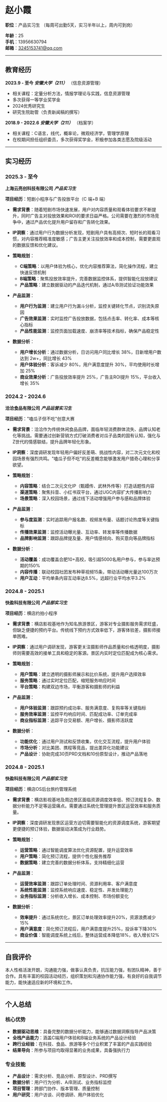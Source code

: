 # 赵小霞

**职位**：产品实习生 （每周可出勤5天，实习半年以上，周内可到岗）

**年龄**：25  
**手机**：13956630794  
**邮箱**：3245153741@qq.com

---

## 教育经历

**2023.9 - 至今**    ***安徽大学（211）***   （信息资源管理）  

- 相关课程：定量分析方法，情报学理论与实践，信息资源管理
- 多次获得一等学业奖学金
- 2024优秀研究生
- 研究生院助管（负责新闻稿的撰写）
   
**2018.9 - 2022.6**  ***安徽大学（211）***      （档案学）

- 相关课程：C语言，线代，概率论，微观经济学，管理学原理
- 在校期间担任组织委员，多次获得奖学金，积极参加各类志愿及院级活动

---

## 实习经历

### **2025.3 - 至今**  
**上海云亮创科技有限公司**               ***产品实习生***

**项目经历**：短剧小程序与广告投放平台（C 端+B 端）

- **需求背景**：随着短剧市场快速发展，用户对内容质量和观看体验要求不断提升，同时广告主对投放效果和ROI的要求日益严格。公司需要在激烈的市场竞争中，通过产品优化提升用户留存和广告转化效果。

- **IP洞察**：通过用户行为数据分析发现，短剧用户具有高频次、短时长的观看习惯，对内容推荐精准度敏感；广告主更关注投放效率和成本控制，需要更直观的数据反馈和优化建议。

- **策略规划**：
  - **C端策略**：以用户体验为核心，优化内容推荐算法，简化操作流程，建立快速反馈机制
  - **B端策略**：聚焦投放效率提升，完善数据监控体系，提供智能化投放建议
  - **产品策略**：建立数据驱动的产品迭代机制，通过A/B测试验证功能效果

- **产品监测**：
  - **用户行为监测**：建立用户行为漏斗分析，监控关键转化节点，识别流失原因
  - **广告效果监测**：实时监控广告投放数据，包括点击率、转化率、成本等核心指标
  - **产品性能监测**：监控页面加载速度、崩溃率等技术指标，确保产品稳定性

- **数据分析**：
  - **用户增长分析**：通过数据分析，日访问用户同比增长 38%，日新增用户数达到 2w+，同比增长 43%
  - **用户体验分析**：客诉减少 80%，用户满意度提升 30%，平均使用时长增加 25%
  - **商业效果分析**：广告投放效率提升 25%，广告主ROI提升 15%，平台收入增长 35%

### **2024.2 - 2024.6**  
**洽洽食品有限公司**              ***产品运营实习生***

**项目经历**："嗑瓜子但不吃"创意大赛

- **需求背景**：洽洽作为传统休闲食品品牌，面临年轻消费群体流失、品牌认知老化等挑战。需要通过创新营销方式打破消费者对瓜子品类的固有认知，强化与Z世代的情感联结，提升品牌年轻化形象。

- **IP洞察**：深度调研发现年轻用户偏好反差萌、挑战性内容，对二次元文化和校园场景有强烈共鸣。"嗑瓜子但不吃"的反差概念能够激发用户猎奇心理和分享欲望。

- **策略规划**：
  - **内容策略**：结合二次元文化IP（甄嬛传、武林外传等）打造话题性内容
  - **渠道策略**：聚焦抖音、小红书双平台，通过UGC内容扩大传播影响力
  - **场景策略**：深入校园场景，通过线下活动增强用户参与感和品牌体验

- **产品监测**：
  - **参与度监测**：实时追踪用户报名数、视频发布量、话题讨论热度等关键指标
  - **传播效果监测**：监控活动曝光量、互动率、转发率等传播数据
  - **品牌影响监测**：跟踪品牌提及量、用户情感倾向、购买意向等品牌指标

- **数据分析**：
  - **活动覆盖**：成功覆盖合肥10+高校，吸引超5000名用户参与，参与率达预期的150%
  - **内容传播**：联动校园社团发布种草视频15条，带动活动曝光量达100万次
  - **用户互动**：平均单条内容互动率达8.5%，远超行业平均水平3.2%

### **2024.8 - 2025.1**  
**快盈科技有限公司**               ***产品部实习生***

**项目经历**：横店约拍小程序

- **需求背景**：横店影视基地作为知名旅游景区，游客对专业摄影服务需求旺盛，但缺乏便捷的预约平台。传统线下预约方式效率低下，游客体验差，摄影师接单困难。

- **IP洞察**：通过用户调研发现，游客更关注摄影师作品质量和价格透明度，摄影师则需要高效的接单工具和稳定的客源。景区内实时定位匹配成为核心需求。

- **策略规划**：
  - **用户策略**：建立透明的摄影师展示和比价系统，提升用户选择效率
  - **服务策略**：通过实时定位匹配，缩短服务响应时间
  - **平台策略**：构建双边市场，平衡游客和摄影师的利益

- **产品监测**：
  - **用户体验监测**：跟踪预约成功率、服务满意度、复购率等关键指标
  - **服务效率监测**：监控平均响应时间、匹配成功率、订单完成率
  - **商业指标监测**：追踪平台交易额、用户增长、摄影师活跃度

- **数据分析**：
  - **功能优化**：通过用户测试和反馈收集，优化交互流程，提升用户体验
  - **市场分析**：对比美团、携程等竞品，提出差异化功能建议
  - **产品设计**：协助完成30页PRD文档和10份原型设计，推动产品落地

### **2024.8 - 2025.1**  
**快盈科技有限公司**               ***产品部实习生***  

**项目经历**：横店OS后台旅约管理系统

- **需求背景**：横店影视基地及周边景区面临资源调度效率低、预订流程复杂、数据分析能力不足等运营痛点。需要通过系统化管理提升景区运营效率和服务质量。

- **IP洞察**：深度调研发现景区运营方迫切需要智能化的资源调度系统，游客期望更便捷的预订体验，数据驱动决策成为行业趋势。

- **策略规划**：
  - **运营策略**：通过智能调度算法优化资源配置，提升运营效率
  - **用户策略**：简化预订流程，提供个性化服务推荐
  - **数据策略**：建立完善的数据分析体系，支持精细化运营

- **产品监测**：
  - **运营效率监测**：跟踪订单处理时间、资源利用率、客户满意度
  - **系统性能监测**：监控系统响应速度、稳定性、并发处理能力
  - **业务指标监测**：分析收入增长、成本控制、市场份额变化

- **数据分析**：
  - **效率提升**：通过系统优化，景区订单处理效率提升20%，资源浪费减少15%
  - **用户满意度**：简化预订流程后，用户满意度提升25%，投诉率下降30%
  - **商业价值**：智能调度系统上线后，整体运营成本降低18%，收入增长12%

---

## 自我评价

本人性格活泼开朗，沟通能力强，做事认真负责，抗压能力强，有团队精神，善于合作。具有丰富的校园活动经历，组织策划和沟通协作能力强，有良好的自我调节能力，能快速适应新的环境和工作。

---

## 个人总结

### 核心优势
- **数据驱动思维**：具备完整的数据分析能力，能够通过数据洞察指导产品决策
- **全栈产品能力**：涵盖C端用户体验和B端业务系统的产品设计经验
- **跨行业经验**：在科技、食品、旅游等多个行业积累了丰富的产品实践经验
- **结果导向**：所参与项目均取得显著的业务成果，具备强执行力

### 专业技能
- **产品设计**：需求分析、竞品分析、原型设计、PRD撰写
- **数据分析**：用户行为分析、A/B测试、业务指标监控
- **项目管理**：跨部门协作、版本管理、质量控制
- **用户研究**：用户访谈、问卷调研、用户体验优化
